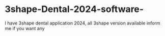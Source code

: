 # 3shape-Dental-2024-software-
I have 3shape dental application 2024, all 3shape version available inform me if you want any 
